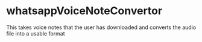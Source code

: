 # whatsappVoiceNoteConvertor
This takes voice notes that the user has downloaded and converts the audio file into a usable format
